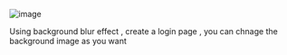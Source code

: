 ![image](https://github.com/user-attachments/assets/6c9e69b0-956f-4fe2-a15d-842810971367) <br>


Using background blur effect , create a login page , you can chnage the background image as you want

